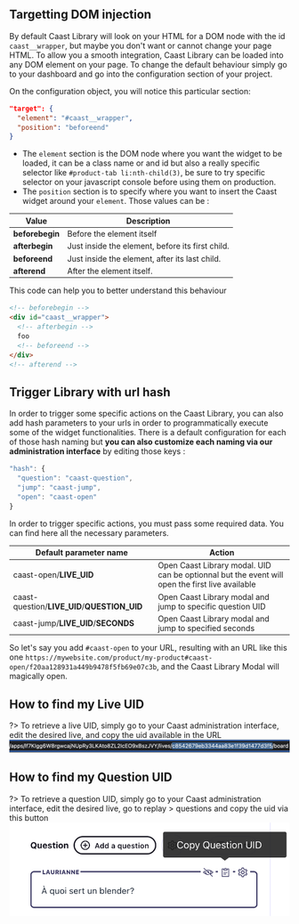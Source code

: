 ## Targetting DOM injection

By default Caast Library will look on your HTML for a DOM node with the id `caast__wrapper`, but maybe you don't want or cannot change your page HTML. To allow you a smooth integration, Caast Library can be loaded into any DOM element on your page. To change the default behaviour simply go to your dashboard and go into the configuration section of your project.

On the configuration object, you will notice this particular section:

```json
"target": {
  "element": "#caast__wrapper",
  "position": "beforeend"
}
```

- The `element` section is the DOM node where you want the widget to be loaded, it can be a class name or and id but also a really specific selector like `#product-tab li:nth-child(3)`, be sure to try specific selector on your javascript console before using them on production.
- The `position` section is to specify where you want to insert the Caast widget around your `element`. Those values can be :

| Value           | Description                                      |
| --------------- | ------------------------------------------------ |
| **beforebegin** | Before the element itself                        |
| **afterbegin**  | Just inside the element, before its first child. |
| **beforeend**   | Just inside the element, after its last child.   |
| **afterend**    | After the element itself.                        |

This code can help you to better understand this behaviour

```html
<!-- beforebegin -->
<div id="caast__wrapper">
  <!-- afterbegin -->
  foo
  <!-- beforeend -->
</div>
<!-- afterend -->
```

## Trigger Library with url hash

In order to trigger some specific actions on the Caast Library, you can also add hash parameters to your urls in order to programmatically execute some of the widget functionalities. There is a default configuration for each of those hash naming but **you can also customize each naming via our administration interface** by editing those keys :

```javascript
"hash": {
  "question": "caast-question",
  "jump": "caast-jump",
  "open": "caast-open"
}
```

In order to trigger specific actions, you must pass some required data. You can find here all the necessary parameters.

| Default parameter name                       | Action                                                                                          |
| -------------------------------------------- | ----------------------------------------------------------------------------------------------- |
| caast-open/**LIVE_UID**                      | Open Caast Library modal. UID can be optionnal but the event will open the first live available |
| caast-question/**LIVE_UID**/**QUESTION_UID** | Open Caast Library modal and jump to specific question UID                                      |
| caast-jump/**LIVE_UID**/**SECONDS**          | Open Caast Library modal and jump to specified seconds                                          |

So let's say you add `#caast-open` to your URL, resulting with an URL like this one `https://mywebsite.com/product/my-product#caast-open/f20aa128931a449b9478f5fb69e07c3b`, and the Caast Library Modal will magically open.

## How to find my Live UID

?> To retrieve a live UID, simply go to your Caast administration interface, edit the desired live, and copy the uid available in the URL ![Caast live UID](/_media/url-live-uid.png)

## How to find my Question UID

?> To retrieve a question UID, simply go to your Caast administration interface, edit the desired live, go to replay > questions and copy the uid via this button ![Caast live UID](/_media/copy-question-uid.png)
